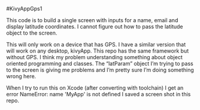 #KivyAppGps1

This code is to build a single screen with inputs for a name, email and display latitude coordinates. I cannot figure out how to pass the latitude object to the screen.

This will only work on a device that has GPS. I have a similar version that will work on any desktop, kivyApp. This repo has the same framework but without GPS.
I think my problem understanding something about object oriented programming and classes. The “latParam” object I’m trying to pass to the screen is giving me problems and I’m pretty sure I’m doing something wrong here.

When I try to run this on Xcode (after converting with toolchain) I get an error 
NameError: name 'MyApp' is not defined
I saved a screen shot in this repo.
